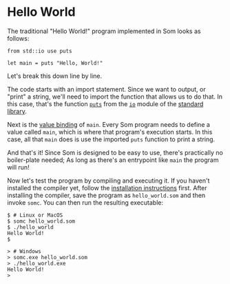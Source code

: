 # Hello World

The traditional "Hello World!" program implemented in Som looks as follows:

```som
from std::io use puts

let main = puts "Hello, World!"
```

Let's break this down line by line.

The code starts with an import statement. Since we want to output, or "print" a string, we'll need to import the function that allows us to do that. In this case, that's the function [`puts`](stdlib/io.md#puts) from the [`io`](stdlib/io.md) module of the [standard library](stdlib/stdlib.md).

Next is the [value binding](language/value-bindings.md) of `main`. Every Som program needs to define a value called `main`, which is where that program's execution starts. In this case, all that `main` does is use the imported `puts` function to print a string.

And that's it! Since Som is designed to be easy to use, there's practically no boiler-plate needed; As long as there's an entrypoint like `main` the program will run!

Now let's test the program by compiling and executing it. If you haven't installed the compiler yet, follow the [installation instructions](compiler/installation.md) first. After installing the compiler, save the program as `hello_world.som` and then invoke `somc`. You can then run the resulting executable:

```shell
$ # Linux or MacOS
$ somc hello_world.som
$ ./hello_world
Hello World!
$
```

```console
> # Windows
> somc.exe hello_world.som
> ./hello_world.exe
Hello World!
>
```

